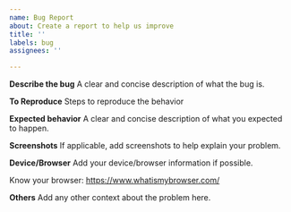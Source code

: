 ```yaml
---
name: Bug Report
about: Create a report to help us improve
title: ''
labels: bug
assignees: ''

---
```


**Describe the bug**
A clear and concise description of what the bug is.

**To Reproduce**
Steps to reproduce the behavior

**Expected behavior**
A clear and concise description of what you expected to happen.

**Screenshots**
If applicable, add screenshots to help explain your problem.

**Device/Browser**
Add your device/browser information if possible.

Know your browser: https://www.whatismybrowser.com/

**Others**
Add any other context about the problem here.
